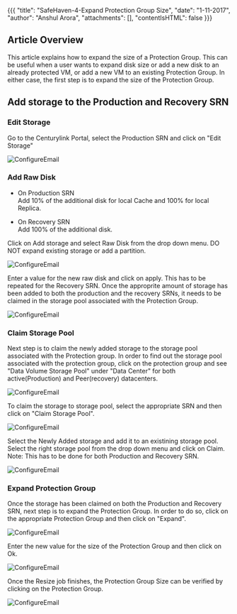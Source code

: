 {{{
  "title": "SafeHaven-4-Expand Protection Group Size",
  "date": "1-11-2017",
  "author": "Anshul Arora",
  "attachments": [],
  "contentIsHTML": false
}}}
## Article Overview
This article explains how to expand the size of a Protection Group. This can be useful when a user wants to expand disk size or add a new disk to an already protected VM, or add a new VM to an existing Protection Group. In either case, the first step is to expand the size of the Protection Group.

## Add storage to the Production and Recovery SRN  


### Edit Storage
Go to the Centurylink Portal, select the Production SRN and click on "Edit Storage"   

![ConfigureEmail](../images/SH4.0/ExpandPG/expandpg1.png) 

### Add Raw Disk
* On Production SRN  
Add 10% of the additional disk for local Cache and 100% for local Replica. 

* On Recovery SRN  
Add 100% of the additional disk.

Click on Add storage and select Raw Disk from the drop down menu. DO NOT expand existing storage or add a partition.    

![ConfigureEmail](../images/SH4.0/ExpandPG/expandpg2.png) 

Enter a value for the new raw disk and click on apply. This has to be repeated for the Recovery SRN. Once the approprite amount of storage has been added to both the production and the recovery SRNs, it needs to be claimed in the storage pool associated with the Protection Group.   

![ConfigureEmail](../images/SH4.0/ExpandPG/expandpg2_1.png)   

### Claim Storage Pool
Next step is to claim the newly added storage to the storage pool associated with the Protection group. In order to find out the storage pool associated with the protection group, click on the protection group and see "Data Volume Storage Pool" under "Data Center" for both active(Production) and Peer(recovery) datacenters.   

![ConfigureEmail](../images/SH4.0/ExpandPG/expandpg2_2.png)   

To claim the storage to storage pool, select the appropriate SRN and then click on "Claim Storage Pool".  

![ConfigureEmail](../images/SH4.0/ExpandPG/expandpg3.png)   

Select the Newly Added storage and add it to an existining storage pool. Select the right storage pool from the drop down menu and click on Claim.  
Note: This has to be done for both Production and Recovery SRN.  

![ConfigureEmail](../images/SH4.0/ExpandPG/expandpg4.png)   

### Expand Protection Group   
Once the storage has been claimed on both the Production and Recovery SRN, next step is to expand the Protection Group. In order to do so, click on the appropriate Protection Group and then click on "Expand".  

![ConfigureEmail](../images/SH4.0/ExpandPG/expandpg5.png)   

Enter the new value for the size of the Protection Group and then click on Ok.  

![ConfigureEmail](../images/SH4.0/ExpandPG/expandpg6.png)  

Once the Resize job finishes, the Protection Group Size can be verified by clicking on the Protection Group.  

![ConfigureEmail](../images/SH4.0/ExpandPG/expandpg7.png) 





